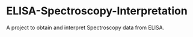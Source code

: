 # ELISA-Spectroscopy-Interpretation
A project to obtain and interpret Spectroscopy data from ELISA.
